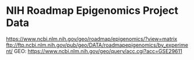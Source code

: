# NIH Roadmap Epigenomics Project Data

https://www.ncbi.nlm.nih.gov/geo/roadmap/epigenomics/?view=matrix
ftp://ftp.ncbi.nlm.nih.gov/pub/geo/DATA/roadmapepigenomics/by_experiment/
GEO: https://www.ncbi.nlm.nih.gov/geo/query/acc.cgi?acc=GSE29611

